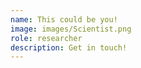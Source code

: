 ```yaml
---
name: This could be you!
image: images/Scientist.png
role: researcher
description: Get in touch!
---
```

